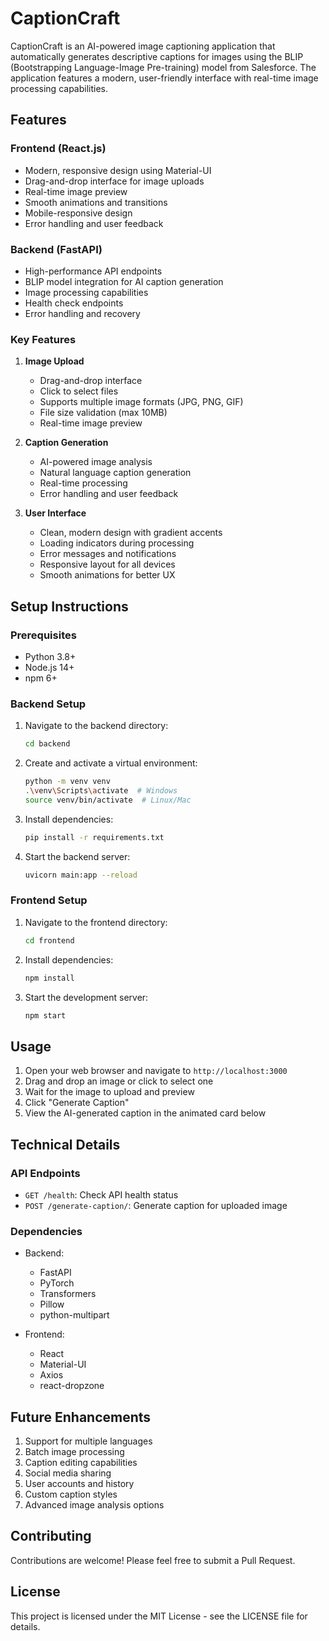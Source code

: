 # CaptionCraft

CaptionCraft is an AI-powered image captioning application that automatically generates descriptive captions for images using the BLIP (Bootstrapping Language-Image Pre-training) model from Salesforce. The application features a modern, user-friendly interface with real-time image processing capabilities.

## Features

### Frontend (React.js)
- Modern, responsive design using Material-UI
- Drag-and-drop interface for image uploads
- Real-time image preview
- Smooth animations and transitions
- Mobile-responsive design
- Error handling and user feedback

### Backend (FastAPI)
- High-performance API endpoints
- BLIP model integration for AI caption generation
- Image processing capabilities
- Health check endpoints
- Error handling and recovery

### Key Features
1. **Image Upload**
   - Drag-and-drop interface
   - Click to select files
   - Supports multiple image formats (JPG, PNG, GIF)
   - File size validation (max 10MB)
   - Real-time image preview

2. **Caption Generation**
   - AI-powered image analysis
   - Natural language caption generation
   - Real-time processing
   - Error handling and user feedback

3. **User Interface**
   - Clean, modern design with gradient accents
   - Loading indicators during processing
   - Error messages and notifications
   - Responsive layout for all devices
   - Smooth animations for better UX

## Setup Instructions

### Prerequisites
- Python 3.8+
- Node.js 14+
- npm 6+

### Backend Setup
1. Navigate to the backend directory:
   ```bash
   cd backend
   ```

2. Create and activate a virtual environment:
   ```bash
   python -m venv venv
   .\venv\Scripts\activate  # Windows
   source venv/bin/activate  # Linux/Mac
   ```

3. Install dependencies:
   ```bash
   pip install -r requirements.txt
   ```

4. Start the backend server:
   ```bash
   uvicorn main:app --reload
   ```

### Frontend Setup
1. Navigate to the frontend directory:
   ```bash
   cd frontend
   ```

2. Install dependencies:
   ```bash
   npm install
   ```

3. Start the development server:
   ```bash
   npm start
   ```

## Usage
1. Open your web browser and navigate to `http://localhost:3000`
2. Drag and drop an image or click to select one
3. Wait for the image to upload and preview
4. Click "Generate Caption"
5. View the AI-generated caption in the animated card below

## Technical Details

### API Endpoints
- `GET /health`: Check API health status
- `POST /generate-caption/`: Generate caption for uploaded image

### Dependencies
- Backend:
  - FastAPI
  - PyTorch
  - Transformers
  - Pillow
  - python-multipart

- Frontend:
  - React
  - Material-UI
  - Axios
  - react-dropzone

## Future Enhancements
1. Support for multiple languages
2. Batch image processing
3. Caption editing capabilities
4. Social media sharing
5. User accounts and history
6. Custom caption styles
7. Advanced image analysis options

## Contributing
Contributions are welcome! Please feel free to submit a Pull Request.

## License
This project is licensed under the MIT License - see the LICENSE file for details. 